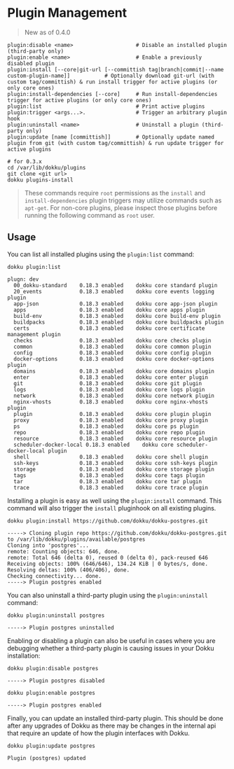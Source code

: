 # Plugin Management

> New as of 0.4.0

```
plugin:disable <name>                    # Disable an installed plugin (third-party only)
plugin:enable <name>                     # Enable a previously disabled plugin
plugin:install [--core|git-url [--committish tag|branch|commit|--name custom-plugin-name]]           # Optionally download git-url (with custom tag/committish) & run install trigger for active plugins (or only core ones)
plugin:install-dependencies [--core]     # Run install-dependencies trigger for active plugins (or only core ones)
plugin:list                              # Print active plugins
plugin:trigger <args...>.                # Trigger an arbitrary plugin hook
plugin:uninstall <name>                  # Uninstall a plugin (third-party only)
plugin:update [name [committish]]        # Optionally update named plugin from git (with custom tag/committish) & run update trigger for active plugins
```

```shell
# for 0.3.x
cd /var/lib/dokku/plugins
git clone <git url>
dokku plugins-install
```

> These commands require `root` permissions as the `install` and `install-dependencies` plugin triggers may utilize commands such as `apt-get`. For non-core plugins, please inspect those plugins before running the following command as `root` user.

## Usage

You can list all installed plugins using the `plugin:list` command:

```shell
dokku plugin:list
```

```
plugn: dev
  00_dokku-standard    0.18.3 enabled    dokku core standard plugin
  20_events            0.18.3 enabled    dokku core events logging plugin
  app-json             0.18.3 enabled    dokku core app-json plugin
  apps                 0.18.3 enabled    dokku core apps plugin
  build-env            0.18.3 enabled    dokku core build-env plugin
  buildpacks           0.18.3 enabled    dokku core buildpacks plugin
  certs                0.18.3 enabled    dokku core certificate management plugin
  checks               0.18.3 enabled    dokku core checks plugin
  common               0.18.3 enabled    dokku core common plugin
  config               0.18.3 enabled    dokku core config plugin
  docker-options       0.18.3 enabled    dokku core docker-options plugin
  domains              0.18.3 enabled    dokku core domains plugin
  enter                0.18.3 enabled    dokku core enter plugin
  git                  0.18.3 enabled    dokku core git plugin
  logs                 0.18.3 enabled    dokku core logs plugin
  network              0.18.3 enabled    dokku core network plugin
  nginx-vhosts         0.18.3 enabled    dokku core nginx-vhosts plugin
  plugin               0.18.3 enabled    dokku core plugin plugin
  proxy                0.18.3 enabled    dokku core proxy plugin
  ps                   0.18.3 enabled    dokku core ps plugin
  repo                 0.18.3 enabled    dokku core repo plugin
  resource             0.18.3 enabled    dokku core resource plugin
  scheduler-docker-local 0.18.3 enabled    dokku core scheduler-docker-local plugin
  shell                0.18.3 enabled    dokku core shell plugin
  ssh-keys             0.18.3 enabled    dokku core ssh-keys plugin
  storage              0.18.3 enabled    dokku core storage plugin
  tags                 0.18.3 enabled    dokku core tags plugin
  tar                  0.18.3 enabled    dokku core tar plugin
  trace                0.18.3 enabled    dokku core trace plugin
```

Installing a plugin is easy as well using the `plugin:install` command. This command will also trigger the `install` pluginhook on all existing plugins.

```shell
dokku plugin:install https://github.com/dokku/dokku-postgres.git
```

```
-----> Cloning plugin repo https://github.com/dokku/dokku-postgres.git to /var/lib/dokku/plugins/available/postgres
Cloning into 'postgres'...
remote: Counting objects: 646, done.
remote: Total 646 (delta 0), reused 0 (delta 0), pack-reused 646
Receiving objects: 100% (646/646), 134.24 KiB | 0 bytes/s, done.
Resolving deltas: 100% (406/406), done.
Checking connectivity... done.
-----> Plugin postgres enabled
```

You can also uninstall a third-party plugin using the `plugin:uninstall` command:

```shell
dokku plugin:uninstall postgres
```

```
-----> Plugin postgres uninstalled
```

Enabling or disabling a plugin can also be useful in cases where you are debugging whether a third-party plugin is causing issues in your Dokku installation:

```shell
dokku plugin:disable postgres
```

```
-----> Plugin postgres disabled
```

```shell
dokku plugin:enable postgres
```

```
-----> Plugin postgres enabled
```

Finally, you can update an installed third-party plugin. This should be done after any upgrades of Dokku as there may be changes in the internal api that require an update of how the plugin interfaces with Dokku.

```shell
dokku plugin:update postgres
```

```
Plugin (postgres) updated
```
